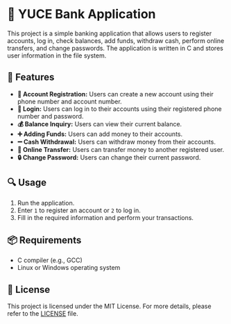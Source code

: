 # 🏦 YUCE Bank Application

This project is a simple banking application that allows users to register accounts, log in, check balances, add funds, withdraw cash, perform online transfers, and change passwords. The application is written in C and stores user information in the file system.

## 🚀 Features

- **📝 Account Registration:** Users can create a new account using their phone number and account number.
- **🔑 Login:** Users can log in to their accounts using their registered phone number and password.
- **💰 Balance Inquiry:** Users can view their current balance.
- **➕ Adding Funds:** Users can add money to their accounts.
- **➖ Cash Withdrawal:** Users can withdraw money from their accounts.
- **💸 Online Transfer:** Users can transfer money to another registered user.
- **🔒 Change Password:** Users can change their current password.

## 🔍 Usage

1. Run the application.
2. Enter `1` to register an account or `2` to log in.
3. Fill in the required information and perform your transactions.

## 📦 Requirements

- C compiler (e.g., GCC)
- Linux or Windows operating system

## 📝 License

This project is licensed under the MIT License. For more details, please refer to the [LICENSE](LICENSE) file.
